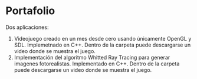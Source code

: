 # Portafolio
Dos aplicaciones:
1) Videojuego creado en un mes desde cero usando únicamente OpenGL y SDL. Implemetnado en C++. Dentro de la carpeta puede descargarse un video donde se muestra el juego.
2) Implementación del algoritmo Whitted Ray Tracing para generar imagenes fotorealistas. Implementado en C++. Dentro de la carpeta puede descargarse un video donde se muestra el juego.
